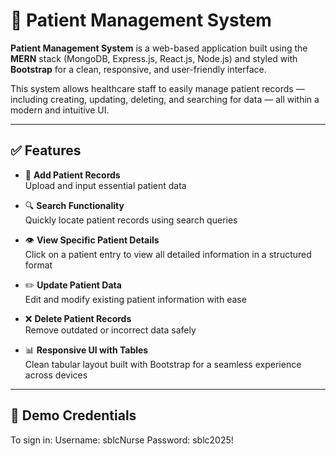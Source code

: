 # 🏥 Patient Management System

**Patient Management System** is a web-based application built using the **MERN** stack (MongoDB, Express.js, React.js, Node.js) and styled with **Bootstrap** for a clean, responsive, and user-friendly interface.

This system allows healthcare staff to easily manage patient records — including creating, updating, deleting, and searching for data — all within a modern and intuitive UI.

---

## ✅ Features

- 📝 **Add Patient Records**  
  Upload and input essential patient data

- 🔍 **Search Functionality**  
  Quickly locate patient records using search queries

- 👁️ **View Specific Patient Details**  
  Click on a patient entry to view all detailed information in a structured format

- ✏️ **Update Patient Data**  
  Edit and modify existing patient information with ease

- ❌ **Delete Patient Records**  
  Remove outdated or incorrect data safely

- 📊 **Responsive UI with Tables**  
  Clean tabular layout built with Bootstrap for a seamless experience across devices

---

## 🧪 Demo Credentials

To sign in:
Username: sblcNurse
Password: sblc2025!
